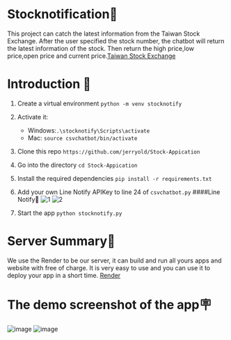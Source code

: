 # Stocknotification📕
This project can catch the latest information from the Taiwan Stock Exchange. After the user specified the stock number, the chatbot will return the latest information of the stock. Then return the high price,low price,open price and current price.<a href="https://www.twse.com.tw/zh/">Taiwan Stock Exchange</a>


# Introduction 🚀
1. Create a virtual environment `python -m venv stocknotify`
2. Activate it: 
   - Windows:`.\stocknotify\Scripts\activate`
   - Mac: `source csvchatbot/bin/activate`
3. Clone this repo `https://github.com/jerryold/Stock-Appication`
4. Go into the directory `cd Stock-Appication`
5. Install the required dependencies `pip install -r requirements.txt`
6. Add your own Line Notify APIKey to line 24 of `csvchatbot.py`
####Line Notify🔑
![1](https://github.com/jerryold/StockNotification/assets/12774427/8d4d465f-869a-4f30-81c0-b0387e0e56f5)
![2](https://github.com/jerryold/StockNotification/assets/12774427/a5cbc34c-7757-416f-a51f-a96baa5947fe)


7. Start the app `python stocknotify.py`  



# Server Summary📙
We use the Render to be our server, it can build and run all yours apps and website with free of charge. It is very easy to use and you can use it to deploy your app in a short time. <a href="https://render.com/">Render</a>


# The demo screenshot of the app🪧
![image](https://github.com/jerryold/StockNotification/assets/12774427/d952266e-60ee-4939-bd64-1b4850226b93)
![image](https://github.com/jerryold/StockNotification/assets/12774427/3ad1c549-b617-4e5e-9d38-40d1f9a2e6ab)



  

   







